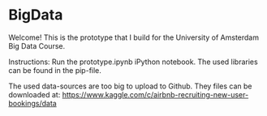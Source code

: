 # BigData

Welcome! This is the prototype that I build for the University of Amsterdam Big Data Course. 

Instructions: 
Run the prototype.ipynb iPython notebook. The used libraries can be found in the pip-file. 

The used data-sources are too big to upload to Github. They files can be downloaded at: https://www.kaggle.com/c/airbnb-recruiting-new-user-bookings/data 
